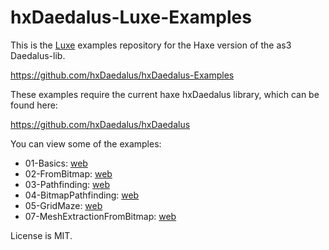 hxDaedalus-Luxe-Examples
==============================

This is the [Luxe](http://www.luxeengine.com/) examples repository for the Haxe version of the as3 Daedalus-lib.

https://github.com/hxDaedalus/hxDaedalus-Examples

These examples require the current haxe hxDaedalus library, which can be found here:

https://github.com/hxDaedalus/hxDaedalus

You can view some of the examples:

 - 01-Basics: [web](http://hxdaedalus.github.io/hxDaedalus-luxe-examples/hxDaedalus-Luxe-Examples/01-Basics/bin/web/index.html)
 - 02-FromBitmap: [web](http://hxdaedalus.github.io/hxDaedalus-luxe-examples/hxDaedalus-Luxe-Examples/02-FromBitmap/bin/web/index.html)
 - 03-Pathfinding: [web](http://hxdaedalus.github.io/hxDaedalus-luxe-examples/hxDaedalus-Luxe-Examples/03-Pathfinding/bin/web/index.html)
 - 04-BitmapPathfinding: [web](http://hxdaedalus.github.io/hxDaedalus-luxe-examples/hxDaedalus-Luxe-Examples/04-BitmapPathfinding/bin/web/index.html)
 - 05-GridMaze: [web](http://hxdaedalus.github.io/hxDaedalus-luxe-examples/hxDaedalus-Luxe-Examples/05-GridMaze/bin/web/index.html)
 - 07-MeshExtractionFromBitmap: [web](http://hxdaedalus.github.io/hxDaedalus-luxe-examples/hxDaedalus-Luxe-Examples/07-MeshExtractionFromBitmap/bin/web/index.html)
 
License is MIT.